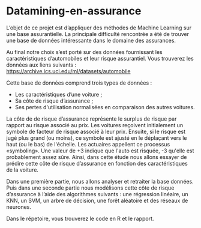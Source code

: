# Datamining-en-assurance

L’objet de ce projet est d’appliquer des méthodes de Machine Learning sur une base assurantielle. La principale difficulté rencontrée a été de trouver une base de données intéressante dans le domaine des assurances.

Au final notre choix s’est porté sur des données fournissant les caractéristiques d’automobiles et leur risque assurantiel. Vous trouverez les données aux liens suivants : https://archive.ics.uci.edu/ml/datasets/automobile

Cette base de données comprend trois types de données :
- Les caractéristiques d’une voiture ;
- Sa côte de risque d’assurance ;
- Ses pertes d'utilisation normalisées en comparaison des autres voitures.

La côte de de risque d’assurance représente le surplus de risque par rapport au risque associé au prix. Les voitures reçoivent initialement un symbole de facteur de risque associé à leur prix. Ensuite, si le risque est jugé plus grand (ou moins), ce symbole est ajusté en le déplaçant vers le haut (ou le bas) de l'échelle. Les actuaires appellent ce processus «symboling». Une valeur de +3 indique que l'auto est risquée, -3 qu'elle est probablement assez sûre. Ainsi, dans cette étude nous allons essayer de prédire cette côte de risque d’assurance en fonction des caractéristiques de la voiture.

Dans une première partie, nous allons analyser et retraiter la base données. Puis dans une seconde partie nous modélisons cette côte de risque d’assurance à l’aide des algorithmes suivants : une régression linéaire, un KNN, un SVM, un arbre de décision, une forêt aléatoire et des réseaux de neurones.

Dans le répetoire, vous trouverez le code en R et le rapport.
